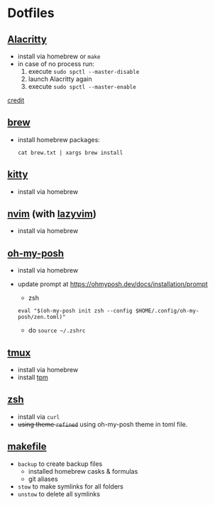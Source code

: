 # Dotfiles

## [Alacritty](https://alacritty.org)

- install via homebrew or `make`
- in case of no process run:
  1. execute `sudo spctl --master-disable`
  1. launch Alacritty again
  1. execute `sudo spctl --master-enable`

[credit](https://blog.chaitanyashahare.com/posts/11-how-to-install-alacritty-on-macos-ventura/)

## [brew](https://brew.sh)

- install homebrew packages:

  ```shell
  cat brew.txt | xargs brew install
  ```

## [kitty](https://sw.kovidgoyal.net/kitty/)

- install via homebrew

## [nvim](https://neovim.io) (with [lazyvim](https://www.lazyvim.org))

- install via homebrew

## [oh-my-posh](https://ohmyposh.dev/)

- install via homebrew
- update prompt at <https://ohmyposh.dev/docs/installation/prompt>

  - zsh

  ```shell
  eval "$(oh-my-posh init zsh --config $HOME/.config/oh-my-posh/zen.toml)"
  ```

  - do `source ~/.zshrc`

## [tmux](https://github.com/tmux/tmux/wiki)

- install via homebrew
- install [tpm](https://github.com/tmux-plugins/tpm)

## [zsh](https://ohmyz.sh)

- install via `curl`
- ~~using theme `refined`~~ using oh-my-posh theme in toml file.

## [makefile](https://makefiletutorial.com/)

- `backup` to create backup files
  - installed homebrew casks & formulas
  - git aliases
- `stow` to make symlinks for all folders
- `unstow` to delete all symlinks
